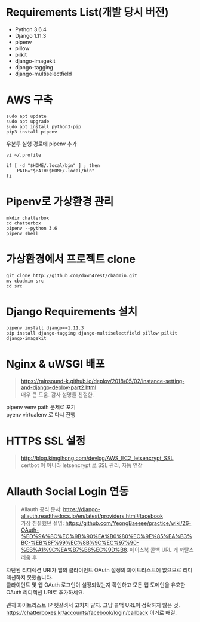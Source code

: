 # Requirements List(개발 당시 버전)
- Python 3.6.4
- Django 1.11.3
- pipenv
- pillow
- pilkit
- django-imagekit
- django-tagging
- django-multiselectfield

# AWS 구축
~~~
sudo apt update
sudo apt upgrade
sudo apt install python3-pip
pip3 install pipenv
~~~

우분투 실행 경로에 pipenv 추가
~~~
vi ~/.profile

if [ -d "$HOME/.local/bin" ] ; then
    PATH="$PATH:$HOME/.local/bin"
fi
~~~

# Pipenv로 가상환경 관리
~~~
mkdir chatterbox
cd chatterbox
pipenv --python 3.6
pipenv shell
~~~

# 가상환경에서 프로젝트 clone
~~~
git clone http://github.com/dawn4rest/cbadmin.git
mv cbadmin src
cd src
~~~

# Django Requirements 설치
~~~
pipenv install django==1.11.3
pip install django-tagging django-multiselectfield pillow pilkit django-imagekit  
~~~

# Nginx & uWSGI 배포
> https://rainsound-k.github.io/deploy/2018/05/02/instance-setting-and-django-deploy-part2.html  
> 매우 큰 도움. 감사 설명들 친절한.

pipenv venv path 문제로 포기  
pyenv virtualenv 로 다시 진행  

# HTTPS SSL 설정
> http://blog.kimgihong.com/devlog/AWS_EC2_letsencrypt_SSL  
certbot 이 아니라 letsencrypt 로 SSL 관리, 자동 연장

# Allauth Social Login 연동
> Allauth 공식 문서: https://django-allauth.readthedocs.io/en/latest/providers.html#facebook  
> 가장 친절했던 설명: https://github.com/YeongBaeeee/practice/wiki/26-OAuth-%ED%9A%8C%EC%9B%90%EA%B0%80%EC%9E%85%EA%B3%BC-%EB%8F%99%EC%8B%9C%EC%97%90-%EB%A1%9C%EA%B7%B8%EC%9D%B8. 
페이스북 콜백 URL 개 까탈스러움 후  
  
차단된 리디렉션 URI가 앱의 클라이언트 OAuth 설정의 화이트리스트에 없으므로 리디렉션하지 못했습니다.  
클라이언트 및 웹 OAuth 로그인이 설정되었는지 확인하고 모든 앱 도메인을 유효한 OAuth 리디렉션 URI로 추가하세요.  
  
괜히 화이트리스트 IP 헷갈려서 고치지 말자. 그냥 콜백 URL이 정확하지 않은 것. 
https://chatterboxes.kr/accounts/facebook/login/callback 이거로 해결.
